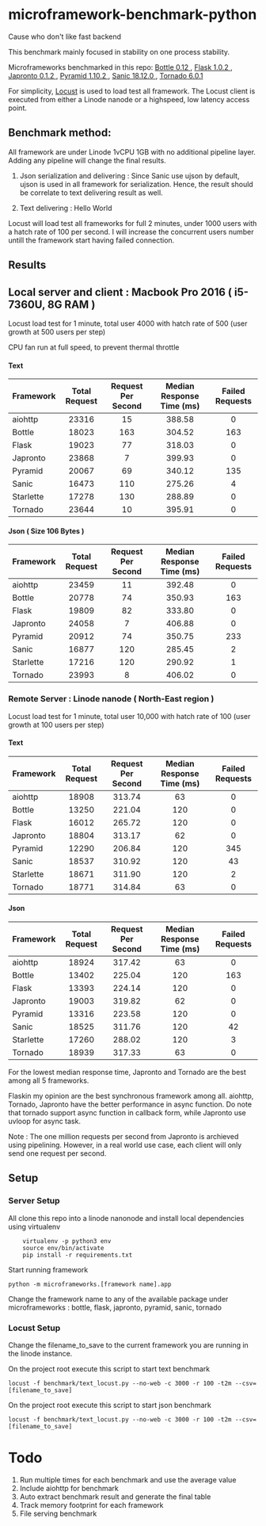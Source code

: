 # microframework-benchmark-python
Cause who don't like fast backend

This benchmark mainly focused in stability on one process stability. 

Microframeworks benchmarked in this repo: [Bottle 0.12 ](https://bottlepy.org/), [Flask 1.0.2 ](http://flask.pocoo.org/), [Japronto 0.1.2 ](https://github.com/squeaky-pl/japronto), [Pyramid 1.10.2 ](https://docs.pylonsproject.org/projects/pyramid/en/latest/index.html), [Sanic 18.12.0 ](https://github.com/huge-success/sanic), [Tornado 6.0.1](https://www.tornadoweb.org/en/stable/)

For simplicity, [Locust](https://locust.io/) is used to load test all framework. The Locust client is executed from either a Linode nanode or a highspeed, low latency access point. 

## Benchmark method:

All framework are under Linode 1vCPU 1GB with no additional pipeline layer. Adding any pipeline will change the final results.

1. Json serialization and delivering : Since Sanic use ujson by default, ujson is used in all framework for serialization. Hence, the result should be correlate to text delivering result as well.

2. Text delivering : Hello World

Locust will load test all frameworks for full 2 minutes, under 1000 users with a hatch rate of 100 per second. I will increase the concurrent users number untill the framework start having failed connection.

## Results

## Local server and client : Macbook Pro 2016 ( i5-7360U, 8G RAM )

Locust load test for 1 minute, total user 4000 with hatch rate of 500 (user growth at 500 users per step)

CPU fan run at full speed, to prevent thermal throttle

#### Text

| Framework  | Total Request  | Request Per Second  | Median Response Time (ms) | Failed Requests |
|------------|:--------------:|:-------------------:|:---------------------:|:---:|
|   aiohttp   |  23316     |  15 | 388.58 | 0 |
|   Bottle   |  18023         | 163  | 304.52 | 163 |
|   Flask    |  19023 | 77 |  318.03 | 0 |
|   Japronto |  23868 |  7 | 399.93  | 0 |
|   Pyramid  |  20067 |  69 | 340.12 | 135 |
|   Sanic    |  16473 | 110  |  275.26 | 4 |
|   Starlette    |  17278 | 130  |  288.89 | 0 |
|   Tornado  |  23644 | 10  |  395.91 | 0 |

#### Json ( Size 106 Bytes )

| Framework  | Total Request  | Request Per Second  | Median Response Time (ms) | Failed Requests |
|------------|:--------------:|:-------------------:|:---------------------:|:---:|
|   aiohttp   |  23459     |  11 | 392.48 | 0 |
|   Bottle   |  20778    |  74 | 350.93 | 163 |
|   Flask    |  19809 | 82  |  333.80 | 0 |
|   Japronto |  24058 |  7 | 406.88  | 0 |
|   Pyramid  |  20912 |  74 | 350.75 | 233 |
|   Sanic    |  16877 | 120  |  285.45 | 2 |
|   Starlette    |  17216 | 120   |  290.92 | 1 |
|   Tornado  |  23993 |  8 | 406.02 | 0 |

### Remote Server : Linode nanode ( North-East region )

Locust load test for 1 minute, total user 10,000 with hatch rate of 100 (user growth at 100 users per step)

#### Text

| Framework  | Total Request  | Request Per Second  | Median Response Time (ms) | Failed Requests |
|------------|:--------------:|:-------------------:|:---------------------:|:---:|
|   aiohttp   |  18908     |  313.74 | 63 | 0 |
|   Bottle   |  13250    |  221.04 | 120 | 0 |
|   Flask    |  16012 | 265.72  |  120 | 0 |
|   Japronto |  18804 |  313.17 | 62  | 0 |
|   Pyramid  |  12290 |  206.84 | 120 | 345 |
|   Sanic    |  18537 | 310.92  |  120 | 43 |
|   Starlette    |  18671 | 311.90   |  120 | 2 |
|   Tornado  |  18771 |  314.84 | 63 | 0 |

#### Json

| Framework  | Total Request  | Request Per Second  | Median Response Time (ms) | Failed Requests |
|------------|:--------------:|:-------------------:|:---------------------:|:---:|
|   aiohttp   |  18924     |  317.42 | 63 | 0 |
|   Bottle   |  13402    |  225.04 | 120 | 163 |
|   Flask    |  13393 | 224.14  |  120 | 0 |
|   Japronto |  19003 |  319.82 | 62  | 0 |
|   Pyramid  |  13316 |  223.58 | 120 | 0 |
|   Sanic    |  18525 | 311.76  |  120 | 42 |
|   Starlette    |  17260 | 288.02   |  120 | 3 |
|   Tornado  |  18939 |  317.33 | 63 | 0 |


For the lowest median response time, Japronto and Tornado are the best among all 5 frameworks.

Flaskin my opinion are the best synchronous framework among all. aiohttp, Tornado, Japronto have the better performance in async function. Do note that tornado support async function in callback form, while Japronto use uvloop for async task. 

Note : The one million requests per second from Japronto is archieved using pipelining. However, in a real world use case, each client will only send one request per second.

## Setup

### Server Setup

All clone this repo into a linode nanonode and install local dependencies using virtualenv

```
    virtualenv -p python3 env
    source env/bin/activate
    pip install -r requirements.txt
```

Start running framework
```
python -m microframeworks.[framework name].app
```
Change the framework name to any of the available package under microframeworks : bottle, flask, japronto, pyramid, sanic, tornado

### Locust Setup

Change the filename_to_save to the current framework you are running in the linode instance.

On the project root execute this script to start text benchmark
```
locust -f benchmark/text_locust.py --no-web -c 3000 -r 100 -t2m --csv=[filename_to_save] 
```

On the project root execute this script to start json benchmark
```
locust -f benchmark/text_locust.py --no-web -c 3000 -r 100 -t2m --csv=[filename_to_save] 
```


# Todo

1. Run multiple times for each benchmark and use the average value
2. Include aiohttp for benchmark 
3. Auto extract benchmark result and generate the final table
4. Track memory footprint for each framework
5. File serving benchmark